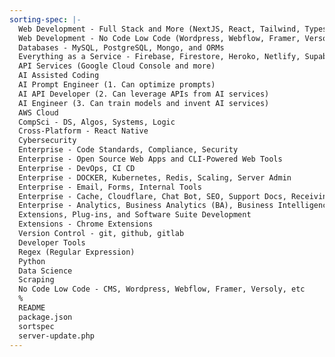 ```yaml
---
sorting-spec: |-
  Web Development - Full Stack and More (NextJS, React, Tailwind, Typescript, jQuery, PHP, etc)
  Web Development - No Code Low Code (Wordpress, Webflow, Framer, Versoly, etc)
  Databases - MySQL, PostgreSQL, Mongo, and ORMs
  Everything as a Service - Firebase, Firestore, Heroko, Netlify, Supabase, Vercel, etc
  API Services (Google Cloud Console and more)
  AI Assisted Coding
  AI Prompt Engineer (1. Can optimize prompts)
  AI API Developer (2. Can leverage APIs from AI services)
  AI Engineer (3. Can train models and invent AI services)
  AWS Cloud
  CompSci - DS, Algos, Systems, Logic
  Cross-Platform - React Native
  Cybersecurity
  Enterprise - Code Standards, Compliance, Security
  Enterprise - Open Source Web Apps and CLI-Powered Web Tools
  Enterprise - DevOps, CI CD
  Enterprise - DOCKER, Kubernetes, Redis, Scaling, Server Admin
  Enterprise - Email, Forms, Internal Tools
  Enterprise - Cache, Cloudflare, Chat Bot, SEO, Support Docs, Receiving Payments
  Enterprise - Analytics, Business Analytics (BA), Business Intelligence (BI)
  Extensions, Plug-ins, and Software Suite Development
  Extensions - Chrome Extensions
  Version Control - git, github, gitlab
  Developer Tools
  Regex (Regular Expression)
  Python
  Data Science
  Scraping
  No Code Low Code - CMS, Wordpress, Webflow, Framer, Versoly, etc
  %
  README
  package.json
  sortspec
  server-update.php
---
```

